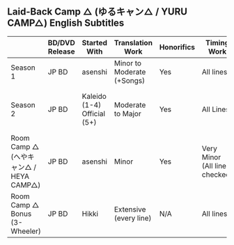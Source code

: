 ## Laid-Back Camp △ (ゆるキャン△ / YURU CAMP△) English Subtitles

||BD/DVD Release|Started With|Translation Work|Honorifics|Timing Work|Typesetting Work|Last Modified|
|--------|--------|--------|--------|--------|--------|--------|--------|
|Season 1|JP BD|asenshi|Minor to Moderate (+Songs)|Yes|All lines|Major|12/2022|
|Season 2|JP BD|Kaleido (1-4)<br/>Official (5+)|Moderate to Major|Yes|All Lines|1-4 Minor<br/>5+ Extensive<br/>Completely new|09/2022|
|Room Camp △ (へやキャン△ / HEYA CAMP△)|JP BD|asenshi|Minor|Yes|Very Minor (All lines checked)|Minor|07/2022|
|Room Camp △ Bonus (3-Wheeler)|JP BD|Hikki|Extensive<br/>(every line)|N/A|All lines|Major<br/>Completely new|07/2022|